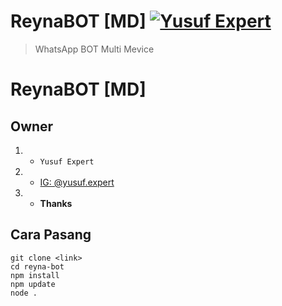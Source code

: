 # ReynaBOT [MD] [![Yusuf Expert](https://www.flaticon.com/svg/vstatic/svg/6422/6422213.svg?token=exp=1659699411~hmac=38b9c96b86fcc5c0378fa9017c049e62)](https://github.com/avianz37/reyna-bot)
> WhatsApp BOT Multi Mevice

# ReynaBOT [MD]
## Owner
1. - `Yusuf Expert`
2. - [IG: @yusuf.expert](instagram.com/yusuf.expert)
3. - **Thanks**

## Cara Pasang
```
git clone <link>
cd reyna-bot
npm install
npm update
node .
```
